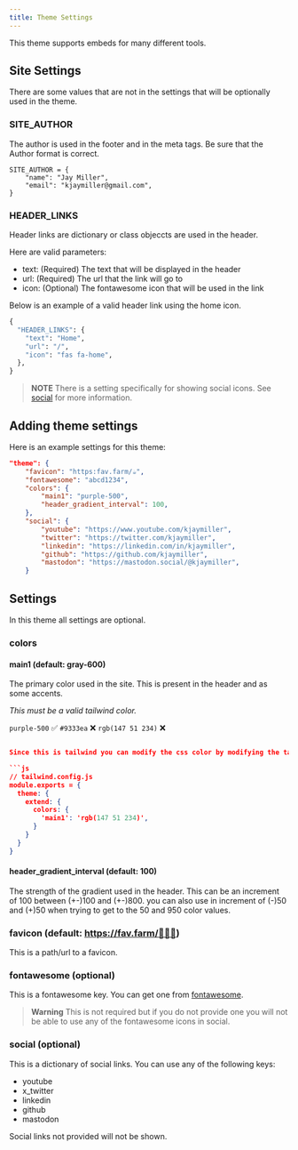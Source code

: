 ```yaml
---
title: Theme Settings
---
```


This theme supports embeds for many different tools.

## Site Settings

There are some values that are not in the settings that will be optionally used in the theme.

### SITE_AUTHOR

The author is used in the footer and in the meta tags. Be sure that the Author format is correct.

```
SITE_AUTHOR = {
    "name": "Jay Miller",
    "email": "kjaymiller@gmail.com",
}
```

### HEADER_LINKS

Header links are dictionary or class objeccts are used in the header. 

Here are valid parameters:

- text: (Required) The text that will be displayed in the header
- url: (Required) The url that the link will go to
- icon: (Optional) The fontawesome icon that will be used in the link

Below is an example of a valid header link using the home icon.

```python
{
  "HEADER_LINKS": {
    "text": "Home",
    "url": "/",
    "icon": "fas fa-home",
  },
}

```

> **NOTE**
> There is a setting specifically for showing social icons. See [social](#social-optional) for more information.

## Adding theme settings

Here is an example settings for this theme:

```json
"theme": {
    "favicon": "https:fav.farm/☕",
    "fontawesome": "abcd1234",
    "colors": {
        "main1": "purple-500",
        "header_gradient_interval": 100,
    },
    "social": {
        "youtube": "https://www.youtube.com/kjaymiller",
        "twitter": "https://twitter.com/kjaymiller",
        "linkedin": "https://linkedin.com/in/kjaymiller",
        "github": "https://github.com/kjaymiller",
        "mastodon": "https://mastodon.social/@kjaymiller",
    }
```

## Settings

In this theme all settings are optional.

### colors

#### main1 (default: gray-600)

The primary color used in the site. This is present in the header and as some accents.

_This must be a valid tailwind color._

`purple-500` ✅
`#9333ea` ❌
`rgb(147 51 234)` ❌

```json

Since this is tailwind you can modify the css color by modifying the tailwind config.

```js
// tailwind.config.js
module.exports = {
  theme: {
    extend: {
      colors: {
        'main1': 'rgb(147 51 234)',
      }
    }
  }
}
```

#### header_gradient_interval (default: 100)

The strength of the gradient used in the header. This can be an increment of 100 between (+-)100 and (+-)800. you can also use in increment of (-)50 and (+)50 when trying to get to the 50 and 950 color values.

### favicon (default: <https://fav.farm/👨🏾‍💻>)

This is a path/url to a favicon.

### fontawesome (optional)

This is a fontawesome key. You can get one from [fontawesome](https://fontawesome.com/).

> **Warning**
> This is not required but if you do not provide one you will not be able to use any of the fontawesome icons in social.

### social (optional)

This is a dictionary of social links. You can use any of the following keys:

- youtube
- x_twitter
- linkedin
- github
- mastodon

Social links not provided will not be shown.
